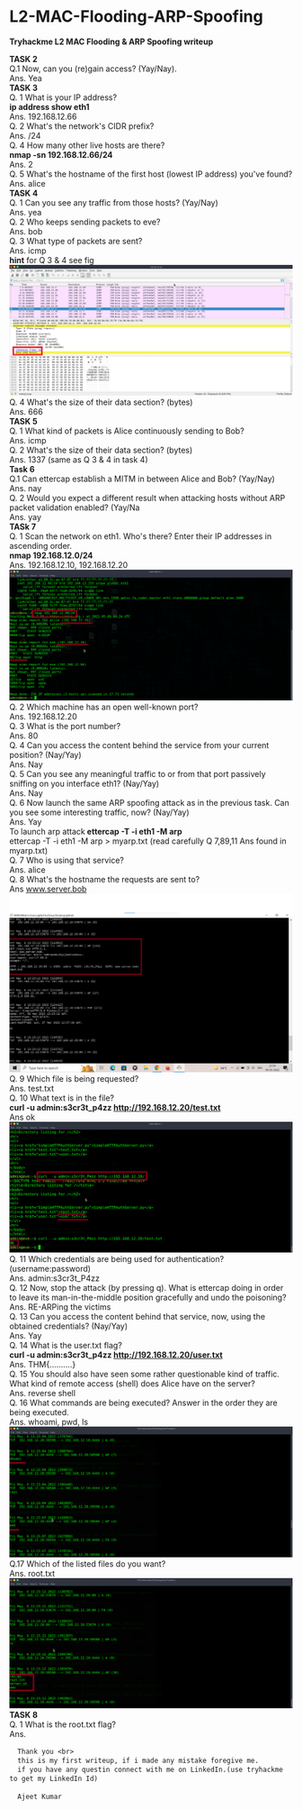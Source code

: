 # L2-MAC-Flooding-ARP-Spoofing
 <b> Tryhackme  L2 MAC Flooding &amp; ARP Spoofing writeup </b>
  
 <b> TASK 2 </b> <br>
  Q.1    Now, can you (re)gain access? (Yay/Nay).<br>
  Ans.   Yea
  <br>
  <b>TASK 3 </b><br>
  Q. 1 What is your IP address? <br>
  <b>  ip address show eth1 </b><br>
  Ans. 192.168.12.66 <br>
  Q. 2 What's the network's CIDR prefix? <br>
  Ans. /24  <br>
  Q. 4 How many other live hosts are there? <br>
  <b>  nmap -sn 192.168.12.66/24 </b> <br>
  Ans. 2 <br>
  Q. 5 What's the hostname of the first host (lowest IP address) you've found? <br>
  Ans. alice <br>
   <b>TASK 4 </b> <br>
  Q. 1 Can you see any traffic from those hosts? (Yay/Nay) <br>
  Ans. yea <br>
  Q. 2 Who keeps sending packets to eve? <br>
  Ans. bob <br>
  Q. 3 What type of packets are sent? <br>
  Ans. icmp <br>
    <b>hint</b> for Q 3 & 4 see fig <br>
    <img src="task4.png" alt="tcpdump.pcap"><br>
  Q. 4 What's the size of their data section? (bytes) <br>
  Ans. 666 <br>
   <b> TASK 5 </b><br>
  Q. 1 What kind of packets is Alice continuously sending to Bob?  <br>
  Ans. icmp <br>
  Q. 2 What's the size of their data section? (bytes) <br>
  Ans. 1337           (same as Q 3 & 4 in task 4)<br> 
  <b>Task 6 </b><br>
  Q.1 Can ettercap establish a MITM in between Alice and Bob? (Yay/Nay) <br>
  Ans. nay <br>
  Q. 2 Would you expect a different result when attacking hosts without ARP packet validation enabled? (Yay/Na<br>
  Ans. yay <br>
   <b> TASk 7</b> <br>
   Q. 1 Scan the network on eth1. Who's there? Enter their IP addresses in ascending order. <br>
   <b>nmap 192.168.12.0/24</b><br>
   Ans. 192.168.12.10, 192.168.12.20 <br>
    <img src="nmap_task7.png" alt="nmap 192.168.12.66/24"><br>
   Q. 2 Which machine has an open well-known port? <br>
   Ans. 192.168.12.20 <br>
   Q. 3 What is the port number? <br>
   Ans. 80 <br>
   Q. 4 Can you access the content behind the service from your current position? (Nay/Yay) <br>
   Ans. Nay <br>
   Q. 5 Can you see any meaningful traffic to or from that port passively sniffing on you interface eth1? (Nay/Yay) <br>
   Ans. Nay <br>
   Q. 6 Now launch the same ARP spoofing attack as in the previous task. Can you see some interesting traffic, now? (Nay/Yay) <br>
   Ans. Yay <br>
     To launch arp attack<b> ettercap -T -i eth1 -M arp</b><br>
     ettercap -T -i eth1 -M arp > myarp.txt  (read carefully Q 7,89,11 Ans found in myarp.txt)<br>
   Q. 7 Who is using that service? <br>
   Ans. alice <br>
   Q. 8 What's the hostname the requests are sent to? <br>
   Ans www.server.bob <br>
   <img src="task7_Q8.png" alt=""><br>
   Q. 9 Which file is being requested? <br>
   Ans. test.txt <br>
   Q. 10 What text is in the file?<br>
   <b>curl -u admin:s3cr3t_p4zz http://192.168.12.20/test.txt</b><br>
   Ans ok <br>
    <img src="task7 _Q10.png"><br>
   Q. 11 Which credentials are being used for authentication? (username:password) <br>
   Ans. admin:s3cr3t_P4zz <br>
   Q. 12 Now, stop the attack (by pressing q). What is ettercap doing in order to leave its man-in-the-middle position gracefully and undo the poisoning? <br>
   Ans. RE-ARPing the victims <br>
   Q. 13 Can you access the content behind that service, now, using the obtained credentials? (Nay/Yay) <br>
   Ans. Yay <br>
   Q. 14 What is the user.txt flag? <br>
   <b>curl -u admin:s3cr3t_p4zz http://192.168.12.20/user.txt </b><br>
   Ans. THM{..........}  <br>
   Q. 15 You should also have seen some  rather questionable kind of traffic. What kind of remote access (shell) does Alice have on the server? <br>
   Ans. reverse shell <br>
   Q. 16 What commands are being executed? Answer in the order they are being executed.<br>
   Ans. whoami, pwd, ls <br>
   <img src="command.png"><br>
   Q.17 Which of the listed files do you want? <br>
   Ans. root.txt <br>
   <img src="last_q.png"><br>
   <b>TASK 8 </b> <br>
   Q. 1 What is the root.txt flag? <br>
   Ans.   <br>
      
      
      
      
      
      
      Thank you <br>
      this is my first writeup, if i made any mistake foregive me.
      if you have any questin connect with me on LinkedIn.(use tryhackme to get my LinkedIn Id)
      
      Ajeet Kumar
   
   
